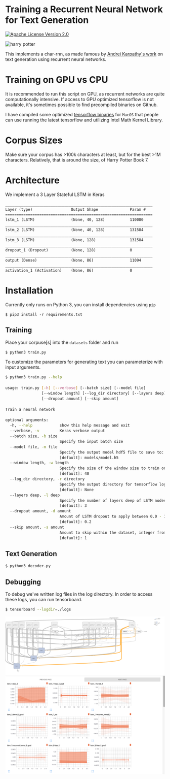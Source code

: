 # Training a Recurrent Neural Network for Text Generation

[![Apache License Version 2.0](https://img.shields.io/badge/license-Apache_2.0-green.svg)](LICENSE)

![harry potter](./static/harry.gif)

This implements a char-rnn, as made famous by
[Andrei Karpathy's work](http://karpathy.github.io/2015/05/21/rnn-effectiveness/) on
text generation using recurrent neural networks.

# Training on GPU vs CPU
It is recommended to run this script on GPU, as recurrent networks are quite computationally intensive. If access to GPU optimized tensorflow is not available, it's sometimes possible to find precompiled binaries on Github.

I have compiled some optimized [tensorflow binaries](https://github.com/jjangsangy/MacOS-TensorflowBuilds) for `MacOS` that people can use running the latest tensorflow and utilizing Intel Math Kernel Library.

# Corpus Sizes
Make sure your corpus has >100k characters at least, but for the best >1M characters. Relatively, that is around the size, of Harry Potter Book 7.

# Architecture

We implement a 3 Layer Stateful LSTM in Keras

```
_________________________________________________________________
Layer (type)                 Output Shape              Param #
=================================================================
lstm_1 (LSTM)                (None, 40, 128)           110080
_________________________________________________________________
lstm_2 (LSTM)                (None, 40, 128)           131584
_________________________________________________________________
lstm_3 (LSTM)                (None, 128)               131584
_________________________________________________________________
dropout_1 (Dropout)          (None, 128)               0
_________________________________________________________________
output (Dense)               (None, 86)                11094
_________________________________________________________________
activation_1 (Activation)    (None, 86)                0
```

# Installation

Currently only runs on Python 3, you can install dependencies using `pip`

```
$ pip3 install -r requirements.txt
```

## Training

Place your corpuse[s] into the `datasets` folder and run

```sh
$ python3 train.py
```

To customize the parameters for generating text you can parameterize with input arguments.

```sh
$ python3 train.py --help

usage: train.py [-h] [--verbose] [--batch size] [--model file]
                [--window length] [--log_dir directory] [--layers deep]
                [--dropout amount] [--skip amount]

Train a neural network

optional arguments:
  -h, --help            show this help message and exit
  --verbose, -v         Keras verbose output
  --batch size, -b size
                        Specify the input batch size
  --model file, -m file
                        Specify the output model hdf5 file to save to:
                        [default]: models/model.h5
  --window length, -w length
                        Specify the size of the window size to train on:
                        [default]: 40
  --log_dir directory, -r directory
                        Specify the output directory for tensorflow logs:
                        [default]: None
  --layers deep, -l deep
                        Specify the number of layers deep of LSTM nodes:
                        [default]: 3
  --dropout amount, -d amount
                        Amount of LSTM dropout to apply between 0.0 - 1.0:
                        [default]: 0.2
  --skip amount, -s amount
                        Amount to skip within the dataset, integer from 1:
                        [default]: 1
```

## Text Generation

```sh
$ python3 decoder.py
```

## Debugging

To debug we've written log files in the log directory. In order to access these logs, you can run tensorboard.

```sh
$ tensorboard --logdir=./logs
```

![graph](./static/graph.png)
![tensorboard](./static/tensorboard.png)